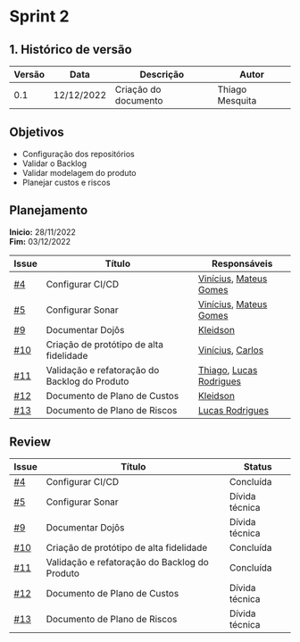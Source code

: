 # Sprint 2

## 1. Histórico de versão
| Versão | Data       | Descrição                                                                   | Autor           |
| ------ | ---------- | --------------------------------------------------------------------------- | --------------- |
| 0.1    | 12/12/2022 | Criação do documento                                  | Thiago Mesquita |

## Objetivos

- Configuração dos repositórios
- Validar o Backlog
- Validar modelagem do produto
- Planejar custos e riscos

## Planejamento

**Inicio:** 28/11/2022</br>
**Fim:** 03/12/2022

| Issue | Título | Responsáveis |
| ---- | ---- | ---- |
| [#4](https://github.com/fga-eps-mds/2022-2-Schedula-Doc/issues/4) | Configurar CI/CD | [Vinícius](https://github.com/viniciussaturnino), [Mateus Gomes](https://github.com/matgomes21) |
| [#5](https://github.com/fga-eps-mds/2022-2-Schedula-Doc/issues/5) | Configurar Sonar | [Vinícius](https://github.com/viniciussaturnino), [Mateus Gomes](https://github.com/matgomes21) |
| [#9](https://github.com/fga-eps-mds/2022-2-Schedula-Doc/issues/9) | Documentar Dojôs | [Kleidson](https://github.com/kleidson-alves) |
| [#10](https://github.com/fga-eps-mds/2022-2-Schedula-Doc/issues/10) | Criação de protótipo de alta fidelidade | [Vinícius](https://github.com/viniciussaturnino), [Carlos](https://github.com/Carlos-E-Souza) |
| [#11](https://github.com/fga-eps-mds/2022-2-Schedula-Doc/issues/11) | Validação e refatoração do Backlog do Produto | [Thiago](https://github.com/thiagompc), [Lucas Rodrigues](https://github.com/lucas229) |
| [#12](https://github.com/fga-eps-mds/2022-2-Schedula-Doc/issues/12) | Documento de Plano de Custos | [Kleidson](https://github.com/kleidson-alves) |
| [#13](https://github.com/fga-eps-mds/2022-2-Schedula-Doc/issues/13) | Documento de Plano de Riscos | [Lucas Rodrigues](https://github.com/lucas229) |



## Review

| Issue | Título | Status |
| ---- | ---- | ---- |
| [#4](https://github.com/fga-eps-mds/2022-2-Schedula-Doc/issues/4) | Configurar CI/CD | Concluída|
| [#5](https://github.com/fga-eps-mds/2022-2-Schedula-Doc/issues/5) | Configurar Sonar | Dívida técnica |
| [#9](https://github.com/fga-eps-mds/2022-2-Schedula-Doc/issues/9) | Documentar Dojôs | Dívida técnica |
| [#10](https://github.com/fga-eps-mds/2022-2-Schedula-Doc/issues/10) | Criação de protótipo de alta fidelidade | Concluída |
| [#11](https://github.com/fga-eps-mds/2022-2-Schedula-Doc/issues/11) | Validação e refatoração do Backlog do Produto | Concluída |
| [#12](https://github.com/fga-eps-mds/2022-2-Schedula-Doc/issues/12) | Documento de Plano de Custos | Dívida técnica |
| [#13](https://github.com/fga-eps-mds/2022-2-Schedula-Doc/issues/13) | Documento de Plano de Riscos | Dívida técnica |

